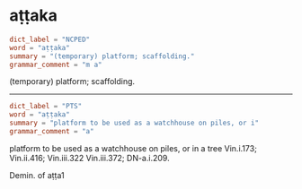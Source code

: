 # aṭṭaka

``` toml
dict_label = "NCPED"
word = "aṭṭaka"
summary = "(temporary) platform; scaffolding."
grammar_comment = "m a"
```

(temporary) platform; scaffolding.

--------------------

``` toml
dict_label = "PTS"
word = "aṭṭaka"
summary = "platform to be used as a watchhouse on piles, or i"
grammar_comment = "a"
```

platform to be used as a watchhouse on piles, or in a tree Vin.i.173; Vin.ii.416; Vin.iii.322 Vin.iii.372; DN\-a.i.209.

Demin. of aṭṭa1


